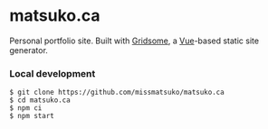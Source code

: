 # matsuko.ca
Personal portfolio site. Built with [Gridsome](https://gridsome.org/), a [Vue](https://vuejs.org/)-based static site generator.

### Local development
```
$ git clone https://github.com/missmatsuko/matsuko.ca
$ cd matsuko.ca
$ npm ci
$ npm start
```

